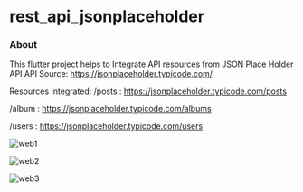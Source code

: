 # rest_api_jsonplaceholder

### About
This flutter project helps to Integrate API resources from JSON Place Holder API
API Source: https://jsonplaceholder.typicode.com/

Resources Integrated:
/posts  :  https://jsonplaceholder.typicode.com/posts

/album  :  https://jsonplaceholder.typicode.com/albums

/users  : https://jsonplaceholder.typicode.com/users

![web1](https://user-images.githubusercontent.com/61213263/166064133-e304b513-8485-45c0-a21d-d923edf7329c.png)


![web2](https://user-images.githubusercontent.com/61213263/166064142-6028df0c-2f4c-4aab-848b-2fe6d8009346.png)


![web3](https://user-images.githubusercontent.com/61213263/166067711-1f2e5e42-3584-4227-9243-f1dba860e985.png)
